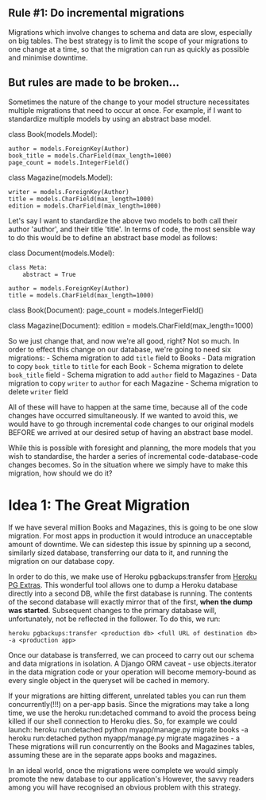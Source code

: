 Rule #1: Do incremental migrations 
----------------------------------

Migrations which involve changes to schema and data are slow, especially on big tables. The best strategy is to limit the scope of your migrations to one change at a time, so that the migration can run as quickly as possible and minimise downtime.  

But rules are made to be broken...
-------------------------------

Sometimes the nature of the change to your model structure necessitates multiple migrations that need to occur at once. For example, if I want to standardize multiple models by using an abstract base model.

class Book(models.Model):
    
    author = models.ForeignKey(Author)
    book_title = models.CharField(max_length=1000)
    page_count = models.IntegerField()

        
class Magazine(models.Model):
    
    writer = models.ForeignKey(Author)
    title = models.CharField(max_length=1000)
    edition = models.CharField(max_length=1000)

Let's say I want to standardize the above two models to both call their author 'author', and their title 'title'. In terms of code, the most sensible way to do this would be to define an abstract base model as follows:

class Document(models.Model):

    class Meta:
        abstract = True
    
    author = models.ForeignKey(Author)
    title = models.CharField(max_length=1000)

class Book(Document):
    page_count = models.IntegerField()

class Magazine(Document):
    edition = models.CharField(max_length=1000)

So we just change that, and now we're all good, right?
Not so much. In order to effect this change on our database, we're going to need six migrations:
    - Schema migration to add `title` field to Books
    - Data migration to copy `book_title` to `title` for  each Book
    - Schema migration to delete `book_title` field
    - Schema migration to add `author` field to Magazines
    - Data migration to copy `writer` to `author` for each Magazine
    - Schema migration to delete `writer` field

All of these will have to happen at the same time, because all of the code changes have occurred simultaneously. If we wanted to avoid this, we would have to go through incremental code changes to our original models BEFORE we arrived at our desired setup of having an abstract base model.

While this is possible with foresight and planning, the more models that you wish to standardise, the harder a series of incremental code-database-code changes becomes.
So in the situation where we simply have to make this migration, how should we do it?

Idea 1: The Great Migration
===================

If we have several million Books and Magazines, this is going to be one slow migration. For most apps in production it would introduce an unacceptable amount of downtime. We can sidestep this issue by spinning up a second, similarly sized database, transferring our data to it, and running the migration on our database copy. 

In order to do this, we make use of Heroku pgbackups:transfer from [Heroku PG Extras](https://github.com/heroku/heroku-pg-extras/). This wonderful tool allows one to dump a Heroku database directly into a second DB, while the first database is running. The contents of the second database will exactly mirror that of the first, **when the dump was started**. Subsequent changes to the primary database will, unfortunately, not be reflected in the follower. To do this, we run: 

`heroku pgbackups:transfer <production db> <full URL of destination db> -a <production app>`

Once our database is transferred, we can proceed to carry out our schema and data migrations in isolation. A Django ORM caveat - use objects.iterator in the data migration code or your operation will become memory-bound as every single object in the queryset will be cached in memory.

If your migrations are hitting different, unrelated tables you can run them concurrently(!!!) on a per-app basis. Since the migrations may take a long time, we use the heroku run:detached command to avoid the process being killed if our shell connection to Heroku dies. So, for example we could launch:
heroku run:detached python myapp/manage.py migrate books -a <migration app> 
heroku run:detached python myapp/manage.py migrate magazines - a <migration app>
These migrations will run concurrently on the Books and Magazines tables, assuming these are in the separate apps books and magazines.

In an ideal world, once the migrations were complete we would simply promote the new database to our application's However, the savvy readers among you will have recognised an obvious problem with this strategy.
 